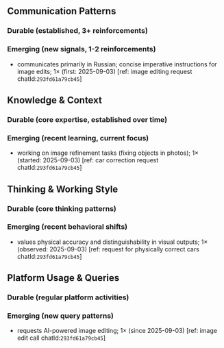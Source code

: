 ## Communication Patterns
### Durable (established, 3+ reinforcements)

### Emerging (new signals, 1-2 reinforcements)
- communicates primarily in Russian; concise imperative instructions for image edits; 1× (first: 2025-09-03) [ref: image editing request chatId:`293fd61a79cb45`]

## Knowledge & Context
### Durable (core expertise, established over time)

### Emerging (recent learning, current focus)
- working on image refinement tasks (fixing objects in photos); 1× (started: 2025-09-03) [ref: car correction request chatId:`293fd61a79cb45`]

## Thinking & Working Style
### Durable (core thinking patterns)

### Emerging (recent behavioral shifts)
- values physical accuracy and distinguishability in visual outputs; 1× (observed: 2025-09-03) [ref: request for physically correct cars chatId:`293fd61a79cb45`]

## Platform Usage & Queries
### Durable (regular platform activities)

### Emerging (new query patterns)
- requests AI-powered image editing; 1× (since 2025-09-03) [ref: image edit call chatId:`293fd61a79cb45`]